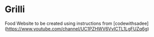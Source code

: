 # Grilli
Food Website to be created using instructions from [codewithsadee] (https://www.youtube.com/channel/UC1PZHWV6VvICTL1LgFUZq6g)
